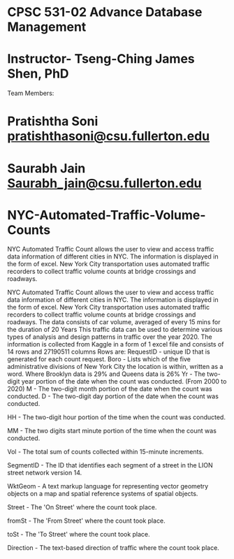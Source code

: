 # CPSC 531-02 Advance Database Management 
# Instructor- Tseng-Ching James Shen, PhD

Team Members:

# Pratishtha Soni	pratishthasoni@csu.fullerton.edu

# Saurabh Jain	Saurabh_jain@csu.fullerton.edu


# NYC-Automated-Traffic-Volume-Counts

NYC Automated Traffic Count allows the user to view and access traffic data information of different cities in NYC. The information is displayed in the form of excel. New York City transportation uses automated traffic recorders to collect traffic volume counts at bridge crossings and roadways. 

NYC Automated Traffic Count allows the user to view and access traffic data information of different cities in NYC. The information is displayed in the form of excel. New York City transportation uses automated traffic recorders to collect traffic volume counts at bridge crossings and roadways. The data consists of car volume, averaged of every 15 mins for the duration of  20 Years This traffic data can be used to determine various types of analysis and design patterns in traffic over the year 2020.
The information is collected from Kaggle in a form of 1 excel file and consists of 14 rows and 27190511 columns
Rows are:
RequestID - unique ID that is generated for each count request.
Boro - Lists which of the five administrative divisions of New York City the location is within, written as a word. Where Brooklyn data is 29% and Queens data is 26%
Yr - The two-digit year portion of the date when the count was conducted. (From 2000 to 2020)
M - The two-digit month portion of the date when the count was conducted.
D - The two-digit day portion of the date when the count was conducted.

HH - The two-digit hour portion of the time when the count was conducted.

MM - The two digits start minute portion of the time when the count was conducted.

Vol - The total sum of counts collected within 15-minute increments.

SegmentID - The ID that identifies each segment of a street in the LION street network version 14.

WktGeom - A text markup language for representing vector geometry objects on a map and spatial reference systems of spatial objects.

Street - The 'On Street' where the count took place.

fromSt - The 'From Street' where the count took place.

toSt - The 'To Street' where the count took place.

Direction - The text-based direction of traffic where the count took place.
